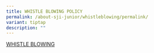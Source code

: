 ```yaml
---
title: WHISTLE BLOWING POLICY
permalink: /about-sji-junior/whistleblowing/permalink/
variant: tiptap
description: ""
---
```

<p><a href="/files/SJIJ_Whistle_Blowing_Final.pdf" rel="noopener noreferrer nofollow" target="_blank">WHISTLE BLOWING</a>
</p>